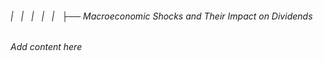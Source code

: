 ###### |   |   |   |   |   ├── Macroeconomic Shocks and Their Impact on Dividends

*Add content here*